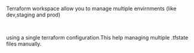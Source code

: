 <p>Terraform workspace allow you to manage multiple envirnments (like dev,staging and prod)</p><br>
<p></p>using a single terraform configuration.This help managing multiple .tfstate files manually.</p>
<br>
<br>
